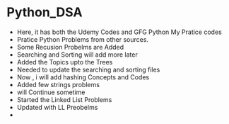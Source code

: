 # Python_DSA
- Here, it has both the Udemy Codes and GFG Python My Pratice codes
- Pratice Python Problems from other sources.
- Some Recusion Probelms are Added
- Searching and Sorting will add more later
- Added the Topics upto the Trees
- Needed to update the searching and sorting files
- Now , i will add hashing Concepts and Codes
- Added few strings problems
- will Continue sometime
- Started the Linked List Problems
- Updated with LL Preobelms
- 


